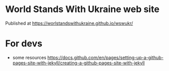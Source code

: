 # World Stands With Ukraine web site
 
Published at https://worlstandswithukraine.github.io/wswukr/

# For devs 
* some resources
  https://docs.github.com/en/pages/setting-up-a-github-pages-site-with-jekyll/creating-a-github-pages-site-with-jekyll
